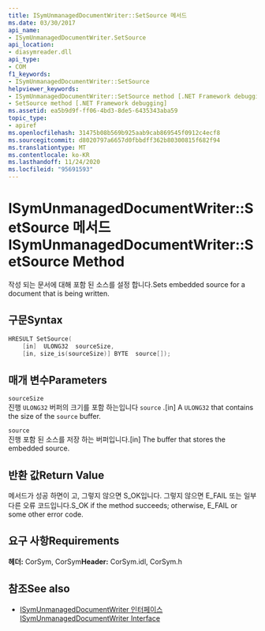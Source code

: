 ```yaml
---
title: ISymUnmanagedDocumentWriter::SetSource 메서드
ms.date: 03/30/2017
api_name:
- ISymUnmanagedDocumentWriter.SetSource
api_location:
- diasymreader.dll
api_type:
- COM
f1_keywords:
- ISymUnmanagedDocumentWriter::SetSource
helpviewer_keywords:
- ISymUnmanagedDocumentWriter::SetSource method [.NET Framework debugging]
- SetSource method [.NET Framework debugging]
ms.assetid: ea5b9d9f-ff06-4bd3-8de5-6435343aba59
topic_type:
- apiref
ms.openlocfilehash: 31475b08b569b925aab9cab869545f0912c4ecf8
ms.sourcegitcommit: d8020797a6657d0fbbdff362b80300815f682f94
ms.translationtype: MT
ms.contentlocale: ko-KR
ms.lasthandoff: 11/24/2020
ms.locfileid: "95691593"
---
```

# <a name="isymunmanageddocumentwritersetsource-method"></a><span data-ttu-id="8ee4f-102">ISymUnmanagedDocumentWriter::SetSource 메서드</span><span class="sxs-lookup"><span data-stu-id="8ee4f-102">ISymUnmanagedDocumentWriter::SetSource Method</span></span>

<span data-ttu-id="8ee4f-103">작성 되는 문서에 대해 포함 된 소스를 설정 합니다.</span><span class="sxs-lookup"><span data-stu-id="8ee4f-103">Sets embedded source for a document that is being written.</span></span>  
  
## <a name="syntax"></a><span data-ttu-id="8ee4f-104">구문</span><span class="sxs-lookup"><span data-stu-id="8ee4f-104">Syntax</span></span>  
  
```cpp  
HRESULT SetSource(  
    [in]  ULONG32  sourceSize,  
    [in, size_is(sourceSize)] BYTE  source[]);  
```  
  
## <a name="parameters"></a><span data-ttu-id="8ee4f-105">매개 변수</span><span class="sxs-lookup"><span data-stu-id="8ee4f-105">Parameters</span></span>  

 `sourceSize`  
 <span data-ttu-id="8ee4f-106">진행 `ULONG32` 버퍼의 크기를 포함 하는입니다 `source` .</span><span class="sxs-lookup"><span data-stu-id="8ee4f-106">[in] A `ULONG32` that contains the size of the `source` buffer.</span></span>  
  
 `source`  
 <span data-ttu-id="8ee4f-107">진행 포함 된 소스를 저장 하는 버퍼입니다.</span><span class="sxs-lookup"><span data-stu-id="8ee4f-107">[in] The buffer that stores the embedded source.</span></span>  
  
## <a name="return-value"></a><span data-ttu-id="8ee4f-108">반환 값</span><span class="sxs-lookup"><span data-stu-id="8ee4f-108">Return Value</span></span>  

 <span data-ttu-id="8ee4f-109">메서드가 성공 하면이 고, 그렇지 않으면 S_OK입니다. 그렇지 않으면 E_FAIL 또는 일부 다른 오류 코드입니다.</span><span class="sxs-lookup"><span data-stu-id="8ee4f-109">S_OK if the method succeeds; otherwise, E_FAIL or some other error code.</span></span>  
  
## <a name="requirements"></a><span data-ttu-id="8ee4f-110">요구 사항</span><span class="sxs-lookup"><span data-stu-id="8ee4f-110">Requirements</span></span>  

 <span data-ttu-id="8ee4f-111">**헤더:** CorSym, CorSym</span><span class="sxs-lookup"><span data-stu-id="8ee4f-111">**Header:** CorSym.idl, CorSym.h</span></span>  
  
## <a name="see-also"></a><span data-ttu-id="8ee4f-112">참조</span><span class="sxs-lookup"><span data-stu-id="8ee4f-112">See also</span></span>

- [<span data-ttu-id="8ee4f-113">ISymUnmanagedDocumentWriter 인터페이스</span><span class="sxs-lookup"><span data-stu-id="8ee4f-113">ISymUnmanagedDocumentWriter Interface</span></span>](isymunmanageddocumentwriter-interface.md)
